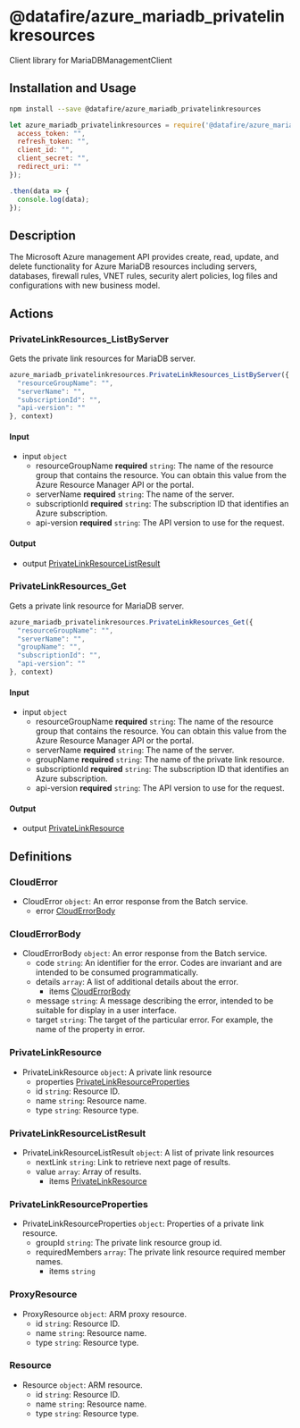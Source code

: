 # @datafire/azure_mariadb_privatelinkresources

Client library for MariaDBManagementClient

## Installation and Usage
```bash
npm install --save @datafire/azure_mariadb_privatelinkresources
```
```js
let azure_mariadb_privatelinkresources = require('@datafire/azure_mariadb_privatelinkresources').create({
  access_token: "",
  refresh_token: "",
  client_id: "",
  client_secret: "",
  redirect_uri: ""
});

.then(data => {
  console.log(data);
});
```

## Description

The Microsoft Azure management API provides create, read, update, and delete functionality for Azure MariaDB resources including servers, databases, firewall rules, VNET rules, security alert policies, log files and configurations with new business model.

## Actions

### PrivateLinkResources_ListByServer
Gets the private link resources for MariaDB server.


```js
azure_mariadb_privatelinkresources.PrivateLinkResources_ListByServer({
  "resourceGroupName": "",
  "serverName": "",
  "subscriptionId": "",
  "api-version": ""
}, context)
```

#### Input
* input `object`
  * resourceGroupName **required** `string`: The name of the resource group that contains the resource. You can obtain this value from the Azure Resource Manager API or the portal.
  * serverName **required** `string`: The name of the server.
  * subscriptionId **required** `string`: The subscription ID that identifies an Azure subscription.
  * api-version **required** `string`: The API version to use for the request.

#### Output
* output [PrivateLinkResourceListResult](#privatelinkresourcelistresult)

### PrivateLinkResources_Get
Gets a private link resource for MariaDB server.


```js
azure_mariadb_privatelinkresources.PrivateLinkResources_Get({
  "resourceGroupName": "",
  "serverName": "",
  "groupName": "",
  "subscriptionId": "",
  "api-version": ""
}, context)
```

#### Input
* input `object`
  * resourceGroupName **required** `string`: The name of the resource group that contains the resource. You can obtain this value from the Azure Resource Manager API or the portal.
  * serverName **required** `string`: The name of the server.
  * groupName **required** `string`: The name of the private link resource.
  * subscriptionId **required** `string`: The subscription ID that identifies an Azure subscription.
  * api-version **required** `string`: The API version to use for the request.

#### Output
* output [PrivateLinkResource](#privatelinkresource)



## Definitions

### CloudError
* CloudError `object`: An error response from the Batch service.
  * error [CloudErrorBody](#clouderrorbody)

### CloudErrorBody
* CloudErrorBody `object`: An error response from the Batch service.
  * code `string`: An identifier for the error. Codes are invariant and are intended to be consumed programmatically.
  * details `array`: A list of additional details about the error.
    * items [CloudErrorBody](#clouderrorbody)
  * message `string`: A message describing the error, intended to be suitable for display in a user interface.
  * target `string`: The target of the particular error. For example, the name of the property in error.

### PrivateLinkResource
* PrivateLinkResource `object`: A private link resource
  * properties [PrivateLinkResourceProperties](#privatelinkresourceproperties)
  * id `string`: Resource ID.
  * name `string`: Resource name.
  * type `string`: Resource type.

### PrivateLinkResourceListResult
* PrivateLinkResourceListResult `object`: A list of private link resources
  * nextLink `string`: Link to retrieve next page of results.
  * value `array`: Array of results.
    * items [PrivateLinkResource](#privatelinkresource)

### PrivateLinkResourceProperties
* PrivateLinkResourceProperties `object`: Properties of a private link resource.
  * groupId `string`: The private link resource group id.
  * requiredMembers `array`: The private link resource required member names.
    * items `string`

### ProxyResource
* ProxyResource `object`: ARM proxy resource.
  * id `string`: Resource ID.
  * name `string`: Resource name.
  * type `string`: Resource type.

### Resource
* Resource `object`: ARM resource.
  * id `string`: Resource ID.
  * name `string`: Resource name.
  * type `string`: Resource type.


